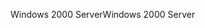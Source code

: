 <span data-ttu-id="3cee4-101">Windows 2000 Server</span><span class="sxs-lookup"><span data-stu-id="3cee4-101">Windows 2000 Server</span></span>